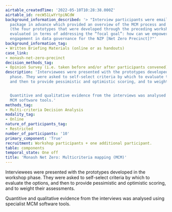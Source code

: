 ```yaml
---
airtable_createdTime: '2022-05-10T10:28:38.000Z'
airtable_id: recW51LwYrtpiNCdW
background_information_described: '> "Interview participants were emailed a briefing
  package in advance which provided an overview of the MCM process and the options
  (the four prototypes that were developed through the preceding workshops) to be
  evaluated in terms of addressing the “focal goal”: how can we empower community
  engagement in data governance for the NZP [Net Zero Precinct]?"'
background_information_tag:
- Written Briefing Materials (online or as handouts)
case_link:
- monash-net-zero-precinct
decision_methods_tag:
- Opinion Survey (i.e. taken before and/or after participants convened)
description: 'Interviewees were presented with the prototypes developed in the workshop
  phase. They were asked to self-select criteria by which to evaluate the options,
  and then to provide pessimistic and optimistic scoring, and to weight their assessments.


  Quantitive and qualitative evidence from the interviews was analysed using specialist
  MCM software tools.'
methods_tag:
- Multi-criteria Decision Analysis
modality_tag:
- Online
nature_of_participants_tag:
- Restricted
number_of_participants: '10'
primary_component: 'True'
recruitment: Workshop participants + one additional participant.
table: components
temporal_state: One off
title: 'Monash Net Zero: Multicriteria mapping (MCM)'
---
```


Interviewees were presented with the prototypes developed in the workshop phase. They were asked to self-select criteria by which to evaluate the options, and then to provide pessimistic and optimistic scoring, and to weight their assessments.

Quantitive and qualitative evidence from the interviews was analysed using specialist MCM software tools.